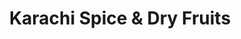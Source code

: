 ---
title: "Karachi Spice & Dry Fruits"
url: /karachi/karachi-spice-und-dry-fruits/
shop: Gewürze
---